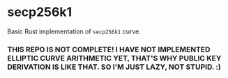 # secp256k1

Basic Rust implementation of `secp256k1` curve.

### THIS REPO IS NOT COMPLETE! I HAVE NOT IMPLEMENTED ELLIPTIC CURVE ARITHMETIC YET, THAT'S WHY PUBLIC KEY DERIVATION IS LIKE THAT. SO I'M JUST LAZY, NOT STUPID. :)
